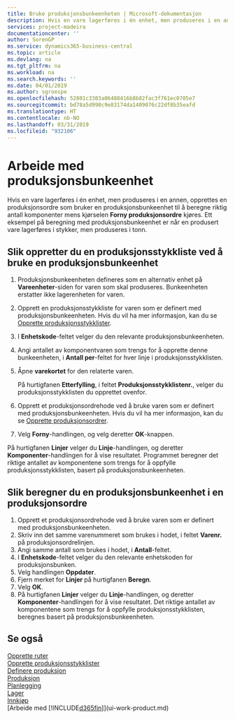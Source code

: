```yaml
---
title: Bruke produksjonsbunkeenheten | Microsoft-dokumentasjon
description: Hvis en vare lagerføres i én enhet, men produseres i en annen, må produksjonsordren bruke en produksjonsbunkeenhet til å beregne riktig antall komponenter. Ett eksempel på beregning med produksjonsbunkeenhet er når en produsert vare lagerføres i stykker, men produseres i tonn.
services: project-madeira
documentationcenter: ''
author: SorenGP
ms.service: dynamics365-business-central
ms.topic: article
ms.devlang: na
ms.tgt_pltfrm: na
ms.workload: na
ms.search.keywords: ''
ms.date: 04/01/2019
ms.author: sgroespe
ms.openlocfilehash: 52801c3303a06488416b8b82fac3f761ec0705e7
ms.sourcegitcommit: bd78a5d990c9e83174da1409076c22df8b35eafd
ms.translationtype: HT
ms.contentlocale: nb-NO
ms.lasthandoff: 03/31/2019
ms.locfileid: "932106"
---
```

# <a name="work-with-manufacturing-batch-units-of-measure"></a>Arbeide med produksjonsbunkeenhet
Hvis en vare lagerføres i én enhet, men produseres i en annen, opprettes en produksjonsordre som bruker en produksjonsbunkeenhet til å beregne riktig antall komponenter mens kjørselen **Forny produksjonsordre** kjøres. Ett eksempel på beregning med produksjonsbunkeenhet er når en produsert vare lagerføres i stykker, men produseres i tonn.  

## <a name="to-create-a-production-bom-using-a-batch-unit-of-measure"></a>Slik oppretter du en produksjonsstykkliste ved å bruke en produksjonsbunkeenhet  
1.  Produksjonsbunkeenheten defineres som en alternativ enhet på **Vareenheter**-siden for varen som skal produseres. Bunkeenheten erstatter ikke lagerenheten for varen.  
2.  Opprett en produksjonsstykkliste for varen som er definert med produksjonsbunkeenheten. Hvis du vil ha mer informasjon, kan du se [Opprette produksjonsstykklister](production-how-to-create-production-boms.md).  
3.  I **Enhetskode**-feltet velger du den relevante produksjonsbunkeenheten.  
4.  Angi antallet av komponentvaren som trengs for å opprette denne bunkeenheten, i **Antall per**-feltet for hver linje i produksjonsstykklisten.  
5.  Åpne **varekortet** for den relaterte varen.  

    På hurtigfanen **Etterfylling**, i feltet **Produksjonsstykklistenr.**, velger du produksjonsstykklisten du opprettet ovenfor.  
6.  Opprett et produksjonsordrehode ved å bruke varen som er definert med produksjonsbunkeenheten. Hvis du vil ha mer informasjon, kan du se [Opprette produksjonsordrer](production-how-to-create-production-orders.md).  
7.  Velg **Forny**-handlingen, og velg deretter **OK**-knappen.  

På hurtigfanen **Linjer** velger du **Linje**-handlingen, og deretter **Komponenter**-handlingen for å vise resultatet. Programmet beregner det riktige antallet av komponentene som trengs for å oppfylle produksjonsstykklisten, basert på produksjonsbunkeenheten.  

## <a name="to-calculate-a-manufacturing-batch-unit-of-measure-on-a-production-order"></a>Slik beregner du en produksjonsbunkeenhet i en produksjonsordre  
1.  Opprett et produksjonsordrehode ved å bruke varen som er definert med produksjonsbunkeenheten.  
2.  Skriv inn det samme varenummeret som brukes i hodet, i feltet **Varenr.** på produksjonsordrelinjen.  
3.  Angi samme antall som brukes i hodet, i **Antall**-feltet.  
4.  I **Enhetskode**-feltet velger du den relevante enhetskoden for produksjonsbunken.  
5.  Velg handlingen **Oppdater**.
6.  Fjern merket for **Linjer** på hurtigfanen **Beregn**.  
7.  Velg **OK**.  
8.  På hurtigfanen **Linjer** velger du **Linje**-handlingen, og deretter **Komponenter**-handlingen for å vise resultatet. Det riktige antallet av komponentene som trengs for å oppfylle produksjonsstykklisten, beregnes basert på produksjonsbunkeenheten.  

## <a name="see-also"></a>Se også  
[Opprette ruter](production-how-to-create-routings.md)  
[Opprette produksjonsstykklister](production-how-to-create-production-boms.md)     
[Definere produksjon](production-configure-production-processes.md)  
[Produksjon](production-manage-manufacturing.md)    
[Planlegging](production-planning.md)   
[Lager](inventory-manage-inventory.md)  
[Innkjøp](purchasing-manage-purchasing.md)  
[Arbeide med [!INCLUDE[d365fin](includes/d365fin_md.md)]](ui-work-product.md)  
